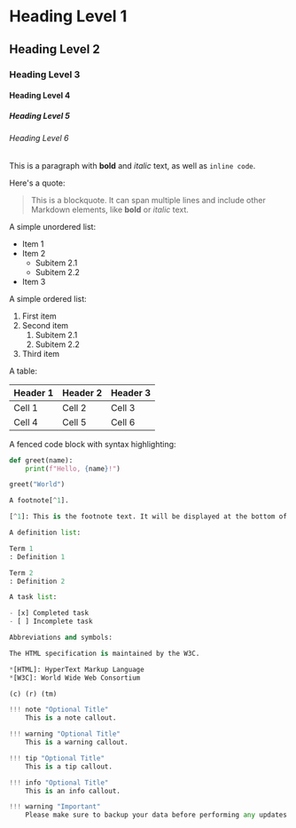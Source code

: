 # Heading Level 1

## Heading Level 2

### Heading Level 3

#### Heading Level 4

##### Heading Level 5

###### Heading Level 6

This is a paragraph with **bold** and *italic* text, as well as `inline code`.

Here's a quote:

> This is a blockquote. It can span multiple lines and include other Markdown elements, like **bold** or *italic* text.

A simple unordered list:

- Item 1
- Item 2
  - Subitem 2.1
  - Subitem 2.2
- Item 3

A simple ordered list:

1. First item
2. Second item
   1. Subitem 2.1
   2. Subitem 2.2
3. Third item

A table:

| Header 1 | Header 2 | Header 3 |
| -------- | -------- | -------- |
| Cell 1   | Cell 2   | Cell 3   |
| Cell 4   | Cell 5   | Cell 6   |

A fenced code block with syntax highlighting:

```python
def greet(name):
    print(f"Hello, {name}!")

greet("World")

A footnote[^1].

[^1]: This is the footnote text. It will be displayed at the bottom of the page.

A definition list:

Term 1
: Definition 1

Term 2
: Definition 2

A task list:

- [x] Completed task
- [ ] Incomplete task

Abbreviations and symbols:

The HTML specification is maintained by the W3C.

*[HTML]: HyperText Markup Language
*[W3C]: World Wide Web Consortium

(c) (r) (tm)

!!! note "Optional Title"
    This is a note callout.

!!! warning "Optional Title"
    This is a warning callout.

!!! tip "Optional Title"
    This is a tip callout.

!!! info "Optional Title"
    This is an info callout.

!!! warning "Important"
    Please make sure to backup your data before performing any updates.
